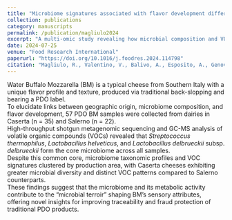 ```yaml
---
title: "Microbiome signatures associated with flavor development differentiate Protected Designation of origin water Buffalo Mozzarella cheese from different production areas"
collection: publications
category: manuscripts
permalink: /publication/magliulo2024
excerpt: "A multi-omic study revealing how microbial composition and VOC profiles distinguish PDO water Buffalo Mozzarella cheese from Caserta and Salerno."
date: 2024-07-25
venue: "Food Research International"
paperurl: "https://doi.org/10.1016/j.foodres.2024.114798"
citation: "Magliulo, R., Valentino, V., Balivo, A., Esposito, A., Genovese, A., Ercolini, D., & De Filippis, F. (2024). Microbiome signatures associated with flavor development differentiate Protected Designation of origin water Buffalo Mozzarella cheese from different production areas. *Food Research International*, 192, 114798."
---
```


Water Buffalo Mozzarella (BM) is a typical cheese from Southern Italy with a unique flavor profile and texture, produced via traditional back-slopping and bearing a PDO label.  
To elucidate links between geographic origin, microbiome composition, and flavor development, 57 PDO BM samples were collected from dairies in Caserta (n = 35) and Salerno (n = 22).  
High-throughput shotgun metagenomic sequencing and GC-MS analysis of volatile organic compounds (VOCs) revealed that *Streptococcus thermophilus*, *Lactobacillus helveticus*, and *Lactobacillus delbrueckii* subsp. *delbrueckii* form the core microbiome across all samples.  
Despite this common core, microbiome taxonomic profiles and VOC signatures clustered by production area, with Caserta cheeses exhibiting greater microbial diversity and distinct VOC patterns compared to Salerno counterparts.  
These findings suggest that the microbiome and its metabolic activity contribute to the “microbial terroir” shaping BM’s sensory attributes, offering novel insights for improving traceability and fraud protection of traditional PDO products.  

